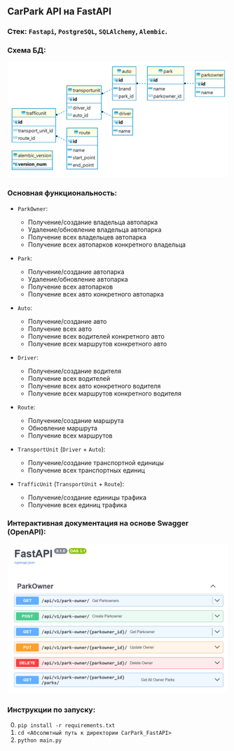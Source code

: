 ## CarPark API на FastAPI

### Стек: `Fastapi`, `PostgreSQL`, `SQLAlchemy`, `Alembic`.

### Схема БД:
![img.png](readme_static%2Fimg.png)

### Основная функциональность:
- `ParkOwner`:
    - Получение/создание владельца автопарка
    - Удаление/обновление владельца автопарка
    - Получение всех владельцев автопарка
    - Получение всех автопарков конкретного владельца
- `Park`:
    - Получение/создание автопарка
    - Удаление/обновление автопарка
    - Получение всех автопарков
    - Получение всех авто конкретного автопарка
- `Auto`:
    - Получение/создание авто
    - Получение всех авто
    - Получение всех водителей конкретного авто
    - Получение всех маршрутов конкретного авто
- `Driver`:
    - Получение/создание водителя
    - Получение всех водителей
    - Получение всех авто конкретного водителя
    - Получение всех маршрутов конкретного водителя
- `Route`:
    - Получение/создание маршрута
    - Обновление маршрута
    - Получение всех маршрутов


- `TransportUnit` (`Driver` + `Auto`):
    - Получение/создание транспортной единицы
    - Получение всех транспортных единиц


- `TrafficUnit` (`TransportUnit` + `Route`):
    - Получение/создание единицы трафика
    - Получение всех единиц трафика

### Интерактивная документация на основе Swagger (OpenAPI):
![img_1.png](readme_static%2Fimg_1.png)

### Инструкции по запуску:
0. `pip install -r requirements.txt`
1. `cd <Абсолютный путь к директории CarPark_FastAPI>`
2.  `python main.py`
